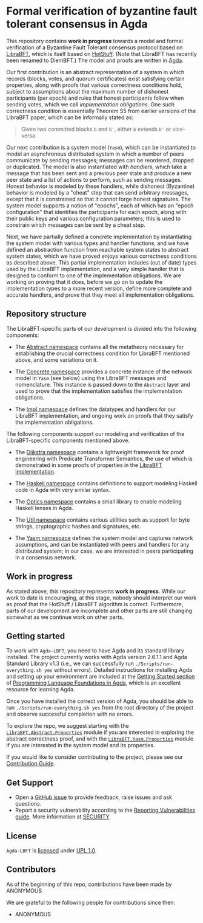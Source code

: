 # Formal verification of byzantine fault tolerant consensus in Agda

  This repository contains **work in progress** towards a model and formal verification of a Byzantine Fault Tolerant consensus protocol based on [LibraBFT](https://developers.diem.com/docs/technical-papers/state-machine-replication-paper), which is itself based on [HotStuff](https://arxiv.org/abs/1803.05069).  (Note that LibraBFT has recently been renamed to DiemBFT.)  The model and proofs are written in [Agda](https://agda.readthedocs.io).

  Our first contribution is an abstract representation of a system in which records (blocks, votes, and quorum certificates) exist satisfying certain properties, along with proofs that various correctness conditions hold, subject to assumptions about the maximum number of dishonest participants (per epoch) and rules that honest participants follow when sending votes, which we call *implementation obligations*.  One such correctness condition is essentially Theorem S5 from earlier versions of the LIbraBFT paper, which can be informally stated as:
  
> Given two committed blocks `b` and `b'`, either `b` extends `b'` or vice-versa.

Our next contribution is a system model  (`Yasm`), which can be instantiated to model an asynchronous distributed system in which a number of peers communicate by sending messages; messages can be reordered, dropped or duplicated.  The model is also instantiated with *handlers*, which take a message that has been sent and a previous peer state and produce a new peer state and a list of actions to perform, such as sending messages.  Honest behavior is modeled by these handlers, while dishonest (Byzantine) behavior is modeled by a "cheat" step that can send arbitrary messages, except that it is constrained so that it cannot forge honest signatures.  The system model supports a notion of "epochs", each of which has an "epoch configuration" that identifies the participants for each epoch, along with their public keys and various configuration parameters; this is used to constrain which messages can be sent by a cheat step.

Next, we have partially defined a concrete implementation by instantiating the system model with various types and handler functions, and we have defined an abstraction function from reachable system states to abstract system states, which we have proved enjoys various correctness conditions as described above.  This partial implementation includes (out of date) types used by the LibraBFT implementation, and a very simple handler that is designed to conform to one of the implementation obligations.  We are working on proving that it does, before we go on to update the implementation types to a more recent version, define more complete and accurate handlers, and prove that they meet all implementation obligations.

## Repository structure

The LibraBFT-specific parts of our development is divided into the following components:

* The [Abstract namespace](src/LibraBFT/Abstract) contains all the metatheory necessary for establishing the
crucial correctness condition for LibraBFT mentioned above, and some variations on it. 

* The [Concrete namespace](src/LibraBFT/Concrete) provides a concrete instance of the network model in `Yasm` (see below) using
the LibraBFT messages and nomenclature. This instance is passed down to the `Abstract` layer and used
to prove that the implementation satisfies the implementation obligations.

* The [Impl namespace](src/LibraBFT/Impl) defines the datatypes and handlers for our LibraBFT implementation, and ongoing work on proofs that they satisfy the implementation obligations.

The following components support our modeling and verification of the LibraBFT-specific components mentioned above.

* The [Dijkstra namespace](src/Dijkstra) contains a lightweight framework for proof engineering with Predicate Transformer Semantics, the use of which is demonstrated in
some proofs of properties in the [LibraBFT implementation](src/LibraBFT/Impl).

* The [Haskell namespace](src/Haskell) contains definitions to support modeling Haskell code in Agda with very similar syntax.

* The [Optics namespace](src/Optics) contains a small library to enable modeling Haskell lenses in Agda.

* The [Util namespace](src/Dijkstra) contains various utilities such as support for byte strings, cryptographic hashes and signatures, etc.

* The [Yasm namespace](src/Yasm) defines the system model and captures network assumptions, and can be instantiated with peers and handlers for any distributed system; in our case, we are interested in peers participating in a consensus network.

## Work in progress

As stated above, this repository represents **work in progress**.  While our work to date is encouraging, at this stage, nobody should interpret our work as proof that the HotStuff / LibraBFT algorithm is correct.  Furthermore, parts of our development are incomplete and other parts are still changing somewhat as we continue work on other parts.

## Getting started

To work with `Agda-LBFT`, you need to have Agda and its standard library installed.  The project currently works with Agda version 2.6.1.1 and Agda Standard Library v1.3 (i.e., we can successfully run `./Scripts/run-everything.sh yes` without errors).  Detailed instructions for installing Agda and setting up your environment are included at the [Getting Started section](https://plfa.github.io/GettingStarted) of [Programming Language Foundations in Agda](https://plfa.github.io), which is an excellent resource for learning Agda.

Once you have installed the correct version of Agda, you should be able to run `./Scripts/run-everything.sh yes` from the root directory of the project and observe successful completion with no errors.

To explore the repo, we suggest starting with the [`LibraBFT.Abstract.Properties`](src/LibraBFT/Abstract/Properties.agda) module if you are interested in exploring the abstract correctness proof, and with the [`LibraBFT.Yasm.Properties`](src/LibraBFT/Yasm/Properties.agda) module if you are interested in the system model and its properties.

If you would like to consider contributing to the project, please see our [Contribution Guide](CONTRIBUTING.md).

## Get Support

* Open a [GitHub issue](../../issues) to provide feedback, raise issues and ask questions.
* Report a security vulnerability according to the [Reporting Vulnerabilities guide](https://www.oracle.com/corporate/security-practices/assurance/vulnerability/reporting.html). More information at [SECURITY](SECURITY.md).

## License

`Agda-LBFT` is [licensed](LICENSE.txt) under [UPL 1.0](https://opensource.oracle.com/licenses/upl).

## Contributors

As of the beginning of this repo, contributions have been made by
ANONYMOUS

We are grateful to the following people for contributions since then:
* ANONYMOUS
